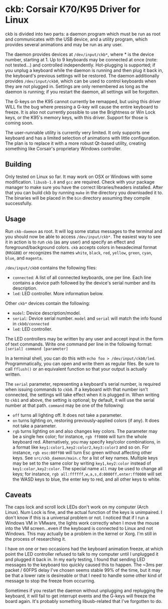 ckb: Corsair K70/K95 Driver for Linux
=====================================

ckb is divided into two parts: a daemon program which must be run as root and communicates with the USB device, and a utility program, which provides several animations and may be run as any user.

The daemon provides devices at `/dev/input/ckb*`, where * is the device number, starting at 1. Up to 9 keyboards may be connected at once (note: not tested...) and controlled independently. Hot-plugging is supported; if you unplug a keyboard while the daemon is running and then plug it back in, the keyboard's previous settings will be restored. The daemon additionally provides `/dev/input/ckb0`, which can be used to control keyboards when they are not plugged in. Settings are only remembered as long as the daemon is running; if you restart the daemon, all settings will be forgotten.

The G-keys on the K95 cannot currently be remapped, but using this driver WILL fix the bug where pressing a G-key will cause the entire keyboard to freeze. It is also not currently possible to use the Brightness or Win Lock keys, or the K95's memory keys, with this driver. Support for those is coming soon.

The user-runnable utility is currently very limited. It only supports one keyboard and has a limited selection of animations with little configuration. The plan is to replace it with a more robust Qt-based utility, creating something like Corsair's proprietary Windows controller.

Building
--------

Only tested on Linux so far. It may work on OSX or Windows with some modification. `libusb-1.0` and `gcc` are required. Check with your package manager to make sure you have the correct libraries/headers installed. After that you can build ckb by running `make` in the directory you downloaded it to. The binaries will be placed in the `bin` directory assuming they compile successfully.

Usage
-----

Run `ckb-daemon` as root. It will log some status messages to the terminal and you should now be able to access `/dev/input/ckb*`. The easiest way to see it in action is to run `ckb` (as any user) and specify an effect and foreground/background colors. `ckb` accepts colors in hexadecimal format (`RRGGBB`) or recognizes the names `white`, `black`, `red`, `yellow`, `green`, `cyan`, `blue`, and `magenta`.

`/dev/input/ckb0` contains the following files:
- `connected`: A list of all connected keyboards, one per line. Each line contains a device path followed by the device's serial number and its description.
- `led`: LED controller. More information below.

Other `ckb*` devices contain the following:
- `model`: Device description/model.
- `serial`: Device serial number. `model` and `serial` will match the info found in `ckb0/connected`
- `led`: LED controller.

The LED controllers may be written by any user and accept input in the form of text commands. Write one command per line in the following format:
`[serial] command [parameter]`

In a terminal shell, you can do this with `echo foo > /dev/input/ckb0/led`. Programmatically, you can open and write them as regular files. Be sure to call `fflush()` or an equivalent function so that your output is actually written.

The `serial` parameter, representing a keyboard's serial number, is required when issuing commands to `ckb0`. If a keyboard with that number isn't connected, the settings will take effect when it is plugged in. When writing to `ckb1` and above, the setting is optional; by default, it will use the serial number at that path. `command` may be one of the following:
- `off` turns all lighting off. It does not take a parameter.
- `on` turns lighting on, restoring previously-applied colors (if any). It does not take a parameter.
- `rgb` turns lighting on and also changes key colors. The parameter may be a single hex color; for instance, `rgb ff0000` will turn the whole keyboard red. Alternatively, you may specify key/color combinations, in a format like `key1:color1,key2:color2,key3:color3` and so on. For instance, `rgb esc:00ff00` will turn Esc green without affecting other keys. See `src/ckb_daemon/main.c` for a list of key names. Multiple keys may be set to the same color by writing `key1,key2:color` instead of `key1:color,key2:color`. The special name `all` may be used to change all keys; for instance, `rgb all:ffffff,w,a,s,d:0000ff,enter:ff0000` will set the WASD keys to blue, the enter key to red, and all other keys to white.

Caveats
-------

The caps lock and scroll lock LEDs don't work on my computer (Arch Linux). Num Lock is fine, and the actual function of the keys is unimpaired. I don't know if this is a universal problem or not. I noticed that if I run a Windows VM in VMware, the lights work correctly when I move the mouse into the VM screen...even if the keyboard is connected to Linux and not Windows. This may actually be a problem in the kernel or Xorg. I'm still in the process of researching it.

I have on one or two occasions had the keyboard animation freeze, at which point the LED controller refused to talk to my computer until I unplugged it and plugged it back in. In my early testing, I found that sending LED messages to the keyboard too quickly caused this to happen. The ~3ms per packet / 60FPS delay I've chosen seems stable 99% of the time, but it may be that a lower rate is desireable or that I need to handle some other kind of message to stop the freeze from occurring.

Sometimes if you restart the daemon without unplugging and replugging the keyboard, it will fail to get interrupt events and the G-keys will freeze the board again. It's probably something libusb-related that I've forgotten to do.
